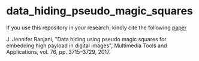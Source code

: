 # data_hiding_pseudo_magic_squares

If you use this repository in your research, kindly cite the following [paper](https://link.springer.com/article/10.1007/s11042-016-3974-1)
 
J. Jennifer Ranjani, "Data hiding using pseudo magic squares for embedding high payload in digital images", Multimedia Tools and Applications, vol. 76, pp. 3715–3729, 2017.
